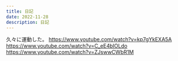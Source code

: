 ```yaml
---
title: 日記
date: 2022-11-28
description: 日記
---
```


久々に運動した。
https://www.youtube.com/watch?v=kp7gYkEXA5A
https://www.youtube.com/watch?v=C_eE4bIOLdo
https://www.youtube.com/watch?v=ZJswwCWbR1M
